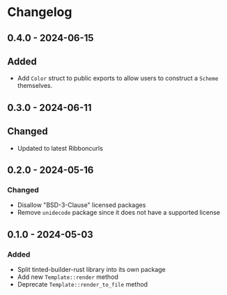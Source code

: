 # Changelog

## 0.4.0 - 2024-06-15

## Added

- Add `Color` struct to public exports to allow users to construct a
  `Scheme` themselves.

## 0.3.0 - 2024-06-11

## Changed

- Updated to latest Ribboncurls

## 0.2.0 - 2024-05-16

### Changed

- Disallow "BSD-3-Clause" licensed packages
- Remove `unidecode` package since it does not have a supported license

## 0.1.0 - 2024-05-03

### Added

- Split tinted-builder-rust library into its own package
- Add new `Template::render` method
- Deprecate `Template::render_to_file` method
